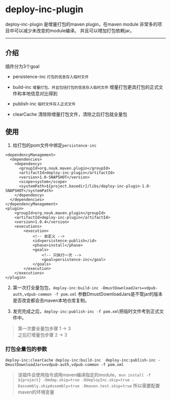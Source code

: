 # deploy-inc-plugin
deploy-inc-plugin 是增量打包的maven plugin，在maven module 非常多的项目中可以减少未改变的module编译。
并且可以增加打包依赖jar。

---
## 介绍
插件分为3个goal  

- persistence-inc `打包的信息存入临时文件`

- build-inc `增量打包，并且包括打包的信息存入临时文件` 增量打包更具打包的正式文件和本地信息对比得到

- publish-inc `临时文件存入正式文件`

- clearCache 清除除增量打包文件，清除之后打包就全量包

## 使用

1. 给打包的pom文件中绑定`persistence-inc`
```
<dependencyManagement>
  <dependencies>
    <dependency>
      <groupId>org.nouk.maven.plugin</groupId>
      <artifactId>deploy-inc-plugin</artifactId>
      <version>1.0-SNAPSHOT</version>
      <scope>system</scope>
      <systemPath>${project.basedir}/libs/deploy-inc-plugin-1.0-SNAPSHOT</systemPath>
    </dependency>
  </dependencies>  
</dependencyManagement>
<plugin>
    <groupId>org.nouk.maven.plugin</groupId>
    <artifactId>deploy-inc-plugin</artifactId>
    <version>1.0.4</version>
    <executions>
        <execution>
            <!-- 自定义 -->
            <id>persistence-publish</id>
            <phase>install</phase>
            <goals>
                <!-- 只执行一次 -->
                <goal>persistence-inc</goal>
            </goals>
        </execution>
    </executions>
</plugin>
```
2. 第一次打全量包包，`deploy-inc:build-inc -DmustDownloadJars=vdpub-auth,vdpub-common -f pom.xml` 参数DmustDownloadJars是不管jar的版本是否改变都会去maven本地仓库复制。

3. 发完完成之后，`deploy-inc:publish-inc -f pom.xml`把临时文件考到正式文件中。

> 第一次要全量包步骤 1 -> 3   
> 之后打增量包步骤 2 -> 3

### 打包全量包的参数
`deploy-inc:clearCache deploy-inc:build-inc  deploy-inc:publish-inc -DmustDownloadJars=vdpub-auth,vdpub-common -f pom.xml`

> 该插件会使用指令调用maven编译指定的module，`mvn install -f ${project} -Dmdep.skip=true -DdeployInc.skip=true -Dassembly.skipAssembly=true -Dmaven.test.skip=true` 所以需要配置maven的环境变量